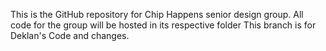 This is the GitHub repository for Chip Happens senior design group. All code for the group will be hosted in its respective folder
This branch is for Deklan's Code and changes.
